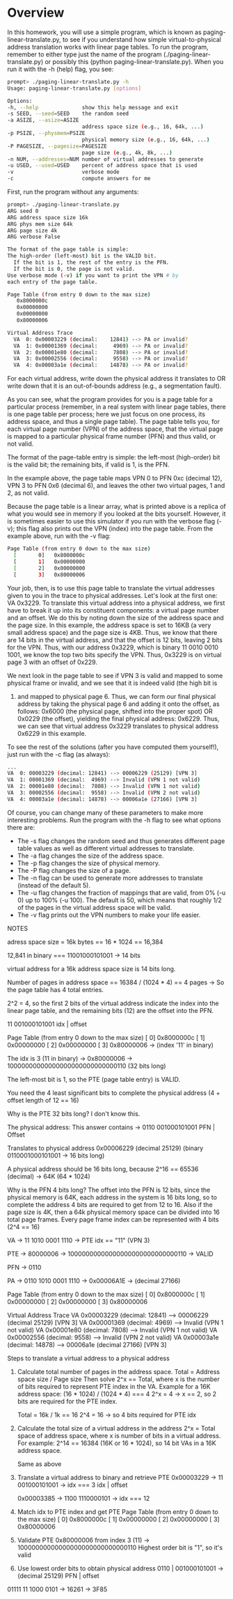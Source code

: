 # Overview

In this homework, you will use a simple program, which is known as
paging-linear-translate.py, to see if you understand how simple
virtual-to-physical address translation works with linear page tables. To run
the program, remember to either type just the name of the program
(./paging-linear-translate.py) or possibly this (python
paging-linear-translate.py). When you run it with the -h (help) flag, you
see:

```sh
prompt> ./paging-linear-translate.py -h
Usage: paging-linear-translate.py [options]

Options:
-h, --help              show this help message and exit
-s SEED, --seed=SEED    the random seed
-a ASIZE, --asize=ASIZE
                        address space size (e.g., 16, 64k, ...)
-p PSIZE, --physmem=PSIZE
                        physical memory size (e.g., 16, 64k, ...)
-P PAGESIZE, --pagesize=PAGESIZE
                        page size (e.g., 4k, 8k, ...)
-n NUM, --addresses=NUM number of virtual addresses to generate
-u USED, --used=USED    percent of address space that is used
-v                      verbose mode
-c                      compute answers for me
```

First, run the program without any arguments:

```sh
prompt> ./paging-linear-translate.py
ARG seed 0
ARG address space size 16k
ARG phys mem size 64k
ARG page size 4k
ARG verbose False

The format of the page table is simple:
The high-order (left-most) bit is the VALID bit.
  If the bit is 1, the rest of the entry is the PFN.
  If the bit is 0, the page is not valid.
Use verbose mode (-v) if you want to print the VPN # by
each entry of the page table.

Page Table (from entry 0 down to the max size)
   0x8000000c
   0x00000000
   0x00000000
   0x80000006

Virtual Address Trace
  VA  0: 0x00003229 (decimal:    12841) --> PA or invalid?
  VA  1: 0x00001369 (decimal:     4969) --> PA or invalid?
  VA  2: 0x00001e80 (decimal:     7808) --> PA or invalid?
  VA  3: 0x00002556 (decimal:     9558) --> PA or invalid?
  VA  4: 0x00003a1e (decimal:    14878) --> PA or invalid?
```

For each virtual address, write down the physical address it
translates to OR write down that it is an out-of-bounds
address (e.g., a segmentation fault).

As you can see, what the program provides for you is a page table for a
particular process (remember, in a real system with linear page tables, there
is one page table per process; here we just focus on one process, its address
space, and thus a single page table). The page table tells you, for each
virtual page number (VPN) of the address space, that the virtual page is
mapped to a particular physical frame number (PFN) and thus valid, or not
valid.

The format of the page-table entry is simple: the left-most (high-order) bit
is the valid bit; the remaining bits, if valid is 1, is the PFN.

In the example above, the page table maps VPN 0 to PFN 0xc (decimal 12), VPN 3
to PFN 0x6 (decimal 6), and leaves the other two virtual pages, 1 and 2, as
not valid.

Because the page table is a linear array, what is printed above is a replica
of what you would see in memory if you looked at the bits yourself. However,
it is sometimes easier to use this simulator if you run with the verbose flag
(-v); this flag also prints out the VPN (index) into the page table. From the
example above, run with the -v flag:

```sh
Page Table (from entry 0 down to the max size)
  [       0]   0x8000000c
  [       1]   0x00000000
  [       2]   0x00000000
  [       3]   0x80000006
```

Your job, then, is to use this page table to translate the virtual addresses
given to you in the trace to physical addresses. Let's look at the first one:
VA 0x3229. To translate this virtual address into a physical address, we first
have to break it up into its constituent components: a virtual page number and
an offset. We do this by noting down the size of the address space and the
page size. In this example, the address space is set to 16KB (a very small
address space) and the page size is 4KB. Thus, we know that there are 14 bits
in the virtual address, and that the offset is 12 bits, leaving 2 bits for the
VPN. Thus, with our address 0x3229, which is binary 11 0010 0010 1001, we know
the top two bits specify the VPN. Thus, 0x3229 is on virtual page 3 with an
offset of 0x229.

We next look in the page table to see if VPN 3 is valid and mapped to some
physical frame or invalid, and we see that it is indeed valid (the high bit is

1. and mapped to physical page 6. Thus, we can form our final physical address
   by taking the physical page 6 and adding it onto the offset, as follows:
   0x6000 (the physical page, shifted into the proper spot) OR 0x0229 (the
   offset), yielding the final physical address: 0x6229. Thus, we can see that
   virtual address 0x3229 translates to physical address 0x6229 in this example.

To see the rest of the solutions (after you have computed them yourself!),
just run with the -c flag (as always):

```sh
...
VA  0: 00003229 (decimal: 12841) --> 00006229 (25129) [VPN 3]
VA  1: 00001369 (decimal:  4969) --> Invalid (VPN 1 not valid)
VA  2: 00001e80 (decimal:  7808) --> Invalid (VPN 1 not valid)
VA  3: 00002556 (decimal:  9558) --> Invalid (VPN 2 not valid)
VA  4: 00003a1e (decimal: 14878) --> 00006a1e (27166) [VPN 3]
```

Of course, you can change many of these parameters to make more interesting
problems. Run the program with the -h flag to see what options there are:

- The -s flag changes the random seed and thus generates different page table values as well as different virtual addresses to translate.
- The -a flag changes the size of the address space.
- The -p flag changes the size of physical memory.
- The -P flag changes the size of a page.
- The -n flag can be used to generate more addresses to translate (instead of the default 5).
- The -u flag changes the fraction of mappings that are valid, from 0% (-u 0) up to 100% (-u 100). The default is 50, which means that roughly 1/2 of the pages in the virtual address space will be valid.
- The -v flag prints out the VPN numbers to make your life easier.

NOTES

adress space size = 16k bytes == 16 \* 1024 == 16,384

12,841 in binary === 11001000101001 -> 14 bits

virtual address for a 16k address space size is 14 bits long.

Number of pages in address space == 16384 / (1024 \* 4) == 4 pages -> So the page table has 4 total entries.

2^2 = 4, so the first 2 bits of the virtual address indicate the index into the linear page table, and the remaining bits (12) are the offset into the PFN.

11 001000101001
idx | offset

Page Table (from entry 0 down to the max size)
[ 0] 0x8000000c
[ 1] 0x00000000
[ 2] 0x00000000
[ 3] 0x80000006 -> (index '11' in binary)

The idx is 3 (11 in binary) -> 0x80000006 -> 10000000000000000000000000000110 (32 bits long)

The left-most bit is 1, so the PTE (page table entry) is VALID.

You need the 4 least significant bits to complete the physical address (4 + offset length of 12 == 16)

Why is the PTE 32 bits long?
I don't know this.

The physical address:
This answer contains ->
0110 001000101001
PFN | Offset

Translates to physical address 0x00006229 (decimal 25129) (binary 0110001000101001 -> 16 bits long)

A physical address should be 16 bits long, because 2^16 == 65536 (decimal) -> 64K (64 \* 1024)

Why is the PFN 4 bits long?
The offset into the PFN is 12 bits, since the physical memory is 64K, each address in the system is 16 bits long, so to complete the address 4 bits are required to get from 12 to 16.
Also if the page size is 4K, then a 64k physical memory space can be divided into 16 total page frames. Every page frame index can be represented with 4 bits (2^4 == 16)

VA -> 11 1010 0001 1110 -> PTE idx == "11" (VPN 3)

PTE -> 80000006 -> 10000000000000000000000000000110 -> VALID

PFN -> 0110

PA -> 0110 1010 0001 1110 -> 0x00006A1E -> (decimal 27166)

Page Table (from entry 0 down to the max size)
[ 0] 0x8000000c
[ 1] 0x00000000
[ 2] 0x00000000
[ 3] 0x80000006

Virtual Address Trace
VA 0x00003229 (decimal: 12841) --> 00006229 (decimal 25129) [VPN 3]
VA 0x00001369 (decimal: 4969) --> Invalid (VPN 1 not valid)
VA 0x00001e80 (decimal: 7808) --> Invalid (VPN 1 not valid)
VA 0x00002556 (decimal: 9558) --> Invalid (VPN 2 not valid)
VA 0x00003a1e (decimal: 14878) --> 00006a1e (decimal 27166) [VPN 3]

Steps to translate a virtual address to a physical address

1. Calculate total number of pages in the address space.
   Total = Address space size / Page size
   Then solve 2^x == Total, where x is the number of bits required to represent PTE index in the VA.
   Example for a 16K address space:
   (16 \* 1024) / (1024 \* 4) === 4
   2^x = 4 -> x == 2, so 2 bits are required for the PTE index.

   Total = 16k / 1k == 16
   2^4 = 16 -> so 4 bits required for PTE idx

2. Calculate the total size of a virtual address in the address
   2^x = Total space of address space, where x is number of bits in a virtual address.
   For example:
   2^14 == 16384 (16K or 16 \* 1024), so 14 bit VAs in a 16K address space.

   Same as above

3. Translate a virtual address to binary and retrieve PTE
   0x00003229 -> 11 001000101001 -> idx === 3
   idx | offset

   0x00003385 -> 1100 1110000101 -> idx === 12

4. Match idx to PTE index and get PTE
   Page Table (from entry 0 down to the max size)
   [ 0] 0x8000000c
   [ 1] 0x00000000
   [ 2] 0x00000000
   [ 3] 0x80000006

5. Validate PTE
   0x80000006 from index 3 (11) -> 10000000000000000000000000000110
   Highest order bit is "1", so it's valid

6. Use lowest order bits to obtain physical address
   0110 | 001000101001 -> (decimal 25129)
   PFN | offset

01111 11 1000 0101 -> 16261 -> 3F85
